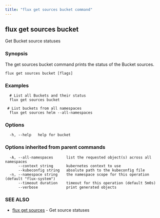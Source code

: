 ```yaml
---
title: "flux get sources bucket command"
---
```

## flux get sources bucket

Get Bucket source statuses

### Synopsis

The get sources bucket command prints the status of the Bucket sources.

```
flux get sources bucket [flags]
```

### Examples

```
  # List all Buckets and their status
  flux get sources bucket

 # List buckets from all namespaces
  flux get sources helm --all-namespaces

```

### Options

```
  -h, --help   help for bucket
```

### Options inherited from parent commands

```
  -A, --all-namespaces      list the requested object(s) across all namespaces
      --context string      kubernetes context to use
      --kubeconfig string   absolute path to the kubeconfig file
  -n, --namespace string    the namespace scope for this operation (default "flux-system")
      --timeout duration    timeout for this operation (default 5m0s)
      --verbose             print generated objects
```

### SEE ALSO

* [flux get sources](/cmd/flux_get_sources/)	 - Get source statuses

